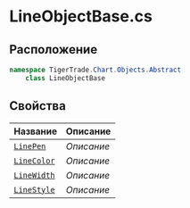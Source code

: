 
# LineObjectBase.cs
## Расположение
```csharp
namespace TigerTrade.Chart.Objects.Abstract  
    class LineObjectBase
```

## Свойства
| Название | Описание |
| --- | --- |
| [`LinePen`](./svoistva/LinePen.md) | *Описание* |
| [`LineColor`](./svoistva/LineColor.md) | *Описание* |
| [`LineWidth`](./svoistva/LineWidth.md) | *Описание* |
| [`LineStyle`](./svoistva/LineStyle.md) | *Описание* |
